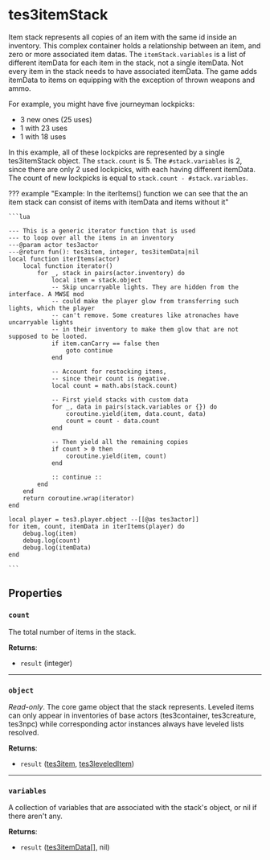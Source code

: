 # tes3itemStack
<div class="search_terms" style="display: none">tes3itemstack, itemstack</div>

<!---
	This file is autogenerated. Do not edit this file manually. Your changes will be ignored.
	More information: https://github.com/MWSE/MWSE/tree/master/docs
-->

Item stack represents all copies of an item with the same id inside an inventory. This complex container holds a relationship between an item, and zero or more associated item datas. The `itemStack.variables` is a list of different itemData for each item in the stack, not a single itemData. Not every item in the stack needs to have associated itemData. The game adds itemData to items on equipping with the exception of thrown weapons and ammo.

For example, you might have five journeyman lockpicks:

- 3 new ones (25 uses)
- 1 with 23 uses
- 1 with 18 uses

In this example, all of these lockpicks are represented by a single tes3itemStack object. The `stack.count` is 5. The `#stack.variables` is 2, since there are only 2 used lockpicks, with each having different itemData. The count of new lockpicks is equal to `stack.count - #stack.variables`.


??? example "Example: In the iterItems() function we can see that the an item stack can consist of items with itemData and items without it"

	```lua
	
	--- This is a generic iterator function that is used
	--- to loop over all the items in an inventory
	---@param actor tes3actor
	---@return fun(): tes3item, integer, tes3itemData|nil
	local function iterItems(actor)
		local function iterator()
			for _, stack in pairs(actor.inventory) do
				local item = stack.object
				-- Skip uncarryable lights. They are hidden from the interface. A MWSE mod
				-- could make the player glow from transferring such lights, which the player
				-- can't remove. Some creatures like atronaches have uncarryable lights
				-- in their inventory to make them glow that are not supposed to be looted.
				if item.canCarry == false then
					goto continue
				end
	
				-- Account for restocking items,
				-- since their count is negative.
				local count = math.abs(stack.count)
	
				-- First yield stacks with custom data
				for _, data in pairs(stack.variables or {}) do
					coroutine.yield(item, data.count, data)
					count = count - data.count
				end
	
				-- Then yield all the remaining copies
				if count > 0 then
					coroutine.yield(item, count)
				end
	
				:: continue ::
			end
		end
		return coroutine.wrap(iterator)
	end
	
	local player = tes3.player.object --[[@as tes3actor]]
	for item, count, itemData in iterItems(player) do
		debug.log(item)
		debug.log(count)
		debug.log(itemData)
	end

	```

## Properties

### `count`
<div class="search_terms" style="display: none">count</div>

The total number of items in the stack.

**Returns**:

* `result` (integer)

***

### `object`
<div class="search_terms" style="display: none">object</div>

*Read-only*. The core game object that the stack represents. Leveled items can only appear in inventories of base actors (tes3container, tes3creature, tes3npc) while corresponding actor instances always have leveled lists resolved.

**Returns**:

* `result` ([tes3item](../types/tes3item.md), [tes3leveledItem](../types/tes3leveledItem.md))

***

### `variables`
<div class="search_terms" style="display: none">variables</div>

A collection of variables that are associated with the stack's object, or nil if there aren't any.

**Returns**:

* `result` ([tes3itemData](../types/tes3itemData.md)[], nil)

